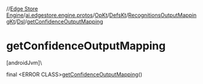 //[Edge Store Engine](../../../../../../index.md)/[ai.edgestore.engine.protos](../../../../index.md)/[OpKt](../../../index.md)/[DefsKt](../../index.md)/[RecognitionsOutputMappingKt](../index.md)/[Dsl](index.md)/[getConfidenceOutputMapping](get-confidence-output-mapping.md)

# getConfidenceOutputMapping

[androidJvm]\

final &lt;ERROR CLASS&gt;[getConfidenceOutputMapping](get-confidence-output-mapping.md)()
